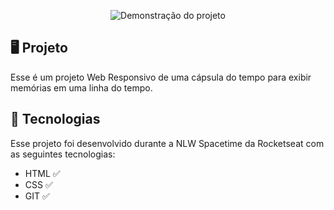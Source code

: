 <p align="center">
   <img src="./github/capa.jpg" alt="Demonstração do projeto" widht= "100%">
</p>

## 🖥️ Projeto 
Esse é um  projeto Web Responsivo de  uma cápsula do tempo para exibir memórias em uma linha do tempo. 

## 🚀 Tecnologias
Esse projeto foi desenvolvido durante a NLW Spacetime da Rocketseat com as seguintes tecnologias: 

- HTML ✅
- CSS  ✅
- GIT  ✅